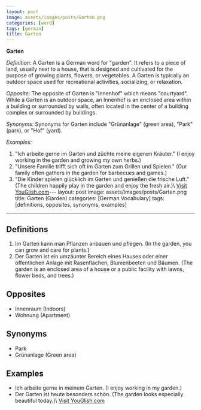 ```yaml
---
layout: post
image: assets/images/posts/Garten.png
categories: [word]
tags: [german]
title: Garten
---
```


**Garten**

*Definition:* A Garten is a German word for "garden". It refers to a piece of land, usually next to a house, that is designed and cultivated for the purpose of growing plants, flowers, or vegetables. A Garten is typically an outdoor space used for recreational activities, socializing, or relaxation.

*Opposite:* The opposite of Garten is "Innenhof" which means "courtyard". While a Garten is an outdoor space, an Innenhof is an enclosed area within a building or surrounded by walls, often located in the center of a building complex or surrounded by buildings.

*Synonyms:* Synonyms for Garten include "Grünanlage" (green area), "Park" (park), or "Hof" (yard).

*Examples:*
1. "Ich arbeite gerne im Garten und züchte meine eigenen Kräuter." (I enjoy working in the garden and growing my own herbs.)
2. "Unsere Familie trifft sich oft im Garten zum Grillen und Spielen." (Our family often gathers in the garden for barbecues and games.)
3. "Die Kinder spielen glücklich im Garten und genießen die frische Luft." (The children happily play in the garden and enjoy the fresh air.)\ <a id="yg-widget-0" class="youglish-widget" data-query="Garten" data-lang="german" data-components="8412" data-auto-start="0" data-bkg-color="theme_light" data-title="How%20to%20pronounce%20Garten%20in%20German"  rel="nofollow" href="https://youglish.com">Visit YouGlish.com</a><script async src="https://youglish.com/public/emb/widget.js" charset="utf-8"></script>---
layout: post
image: assets/images/posts/Garten.png
title: Garten (Garden)
categories: [German Vocabulary]
tags: [definitions, opposites, synonyms, examples]
---

## Definitions
1. Im Garten kann man Pflanzen anbauen und pflegen. (In the garden, you can grow and care for plants.)
2. Der Garten ist ein umzäunter Bereich eines Hauses oder einer öffentlichen Anlage mit Rasenflächen, Blumenbeeten und Bäumen. (The garden is an enclosed area of a house or a public facility with lawns, flower beds, and trees.)

## Opposites
- Innenraum (Indoors)
- Wohnung (Apartment)

## Synonyms
- Park
- Grünanlage (Green area)

## Examples
- Ich arbeite gerne in meinem Garten. (I enjoy working in my garden.)
- Der Garten ist heute besonders schön. (The garden looks especially beautiful today.)\ <a id="yg-widget-0" class="youglish-widget" data-query="Garten" data-lang="german" data-components="8412" data-auto-start="0" data-bkg-color="theme_light" data-title="How%20to%20pronounce%20Garten%20in%20German"  rel="nofollow" href="https://youglish.com">Visit YouGlish.com</a><script async src="https://youglish.com/public/emb/widget.js" charset="utf-8"></script>